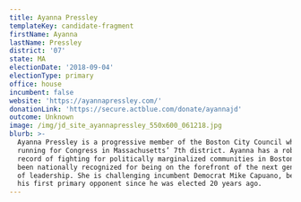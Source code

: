 ```yaml
---
title: Ayanna Pressley
templateKey: candidate-fragment
firstName: Ayanna
lastName: Pressley
district: '07'
state: MA
electionDate: '2018-09-04'
electionType: primary
office: house
incumbent: false
website: 'https://ayannapressley.com/'
donationLink: 'https://secure.actblue.com/donate/ayannajd'
outcome: Unknown
image: /img/jd_site_ayannapressley_550x600_061218.jpg
blurb: >-
  Ayanna Pressley is a progressive member of the Boston City Council who is
  running for Congress in Massachusetts’ 7th district. Ayanna has a robust
  record of fighting for politically marginalized communities in Boston and has
  been nationally recognized for being on the forefront of the next generation
  of leadership. She is challenging incumbent Democrat Mike Capuano, becoming
  his first primary opponent since he was elected 20 years ago.
---
```


